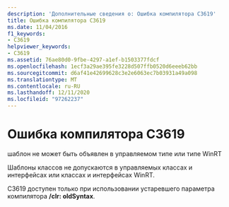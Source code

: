 ```yaml
---
description: 'Дополнительные сведения о: Ошибка компилятора C3619'
title: Ошибка компилятора C3619
ms.date: 11/04/2016
f1_keywords:
- C3619
helpviewer_keywords:
- C3619
ms.assetid: 76ae80d0-9fbe-4297-a1ef-b1503377fdcf
ms.openlocfilehash: 1ecf3a29ae395fe3228d507ffb0520d6eeeb62bb
ms.sourcegitcommit: d6af41e42699628c3e2e6063ec7b03931a49a098
ms.translationtype: MT
ms.contentlocale: ru-RU
ms.lasthandoff: 12/11/2020
ms.locfileid: "97262237"
---
```

# <a name="compiler-error-c3619"></a>Ошибка компилятора C3619

шаблон не может быть объявлен в управляемом типе или типе WinRT

Шаблоны классов не допускаются в управляемых классах и интерфейсах или классах и интерфейсах WinRT.

C3619 доступен только при использовании устаревшего параметра компилятора **/clr: oldSyntax**.
